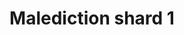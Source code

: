 ---
layout: item
title: Malediction shard 1
item-id: 11931
datatable: true
id: 11931
name: "Malediction shard 1"
members: true
lowalch: 12400
highalch: 18600
examine: "A broken shield piece."
monsters:
  - id: 6619
    name: "Chaos Fanatic"
    members: true
    combat_level: 202
    wiki_url: "https://oldschool.runescape.wiki/w/Chaos_Fanatic"
    drops:
      - quantity: "1"
        rarity: 0.00390625
        drop_requirements: null
---